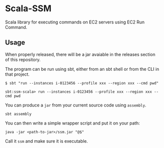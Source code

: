 Scala-SSM
=========

Scala library for executing commands on EC2 servers using EC2 Run
Command.

## Usage

When properly released, there will be a jar avaiable in the releases
section of this repository.

The program can be run using sbt, either from an sbt shell or from the
CLI in that project.

    $ sbt "run --instances i-0123456 --profile xxx --region xxx --cmd pwd"

    sbt:ssm-scala> run --instances i-0123456 --profile xxx --region xxx --cmd pwd

You can produce a `jar` from your current source code using `assembly`.

    sbt assembly

You can then write a simple wrapper script and put it on your path:

    java -jar <path-to-jar>/ssm.jar "@$"

Call it `ssm` and make sure it is executable.

